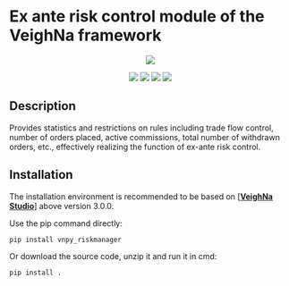 # Ex ante risk control module of the VeighNa framework

<p align="center">
  <img src ="https://vnpy.oss-cn-shanghai.aliyuncs.com/vnpy-logo.png"/>
</p>

<p align="center">
    <img src ="https://img.shields.io/badge/version-1.0.3-blueviolet.svg"/>
    <img src ="https://img.shields.io/badge/platform-windows|linux|macos-yellow.svg"/>
    <img src ="https://img.shields.io/badge/python-3.7|3.8|3.9|3.10-blue.svg" />
    <img src ="https://img.shields.io/github/license/vnpy/vnpy.svg?color=orange"/>
</p>

## Description

Provides statistics and restrictions on rules including trade flow control, number of orders placed, active commissions, total number of withdrawn orders, etc., effectively realizing the function of ex-ante risk control.

## Installation

The installation environment is recommended to be based on [[**VeighNa Studio**](https://edarchimbaud.com/veighna-website)] above version 3.0.0.

Use the pip command directly:

```bash
pip install vnpy_riskmanager
```


Or download the source code, unzip it and run it in cmd:

```bash
pip install .
```

